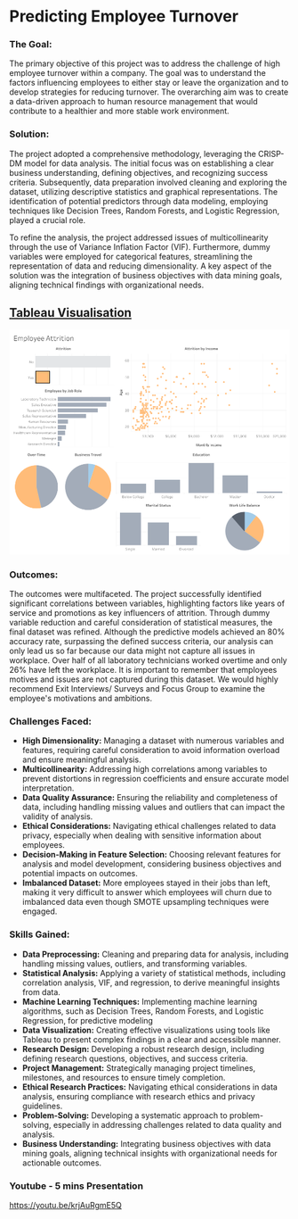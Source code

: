 # Predicting Employee Turnover

### The Goal:
The primary objective of this project was to address the challenge of high employee turnover within a company. The goal was to understand the factors influencing employees to either stay or leave the organization and to develop strategies for reducing turnover. The overarching aim was to create a data-driven approach to human resource management that would contribute to a healthier and more stable work environment.

### Solution:
The project adopted a comprehensive methodology, leveraging the CRISP-DM model for data analysis. The initial focus was on establishing a clear business understanding, defining objectives, and recognizing success criteria. Subsequently, data preparation involved cleaning and exploring the dataset, utilizing descriptive statistics and graphical representations. The identification of potential predictors through data modeling, employing techniques like Decision Trees, Random Forests, and Logistic Regression, played a crucial role.

To refine the analysis, the project addressed issues of multicollinearity through the use of Variance Inflation Factor (VIF). Furthermore, dummy variables were employed for categorical features, streamlining the representation of data and reducing dimensionality. A key aspect of the solution was the integration of business objectives with data mining goals, aligning technical findings with organizational needs.

## [Tableau Visualisation](https://github.com/kjonina/Employee-Attrition)

<img src='screenshot/tabluea.png'/></a>


### Outcomes:
The outcomes were multifaceted. The project successfully identified significant correlations between variables, highlighting factors like years of service and promotions as key influencers of attrition. Through dummy variable reduction and careful consideration of statistical measures, the final dataset was refined. Although the predictive models achieved an 80% accuracy rate, surpassing the defined success criteria, our analysis can only lead us so far because our data might not capture all issues in workplace. Over half of all laboratory technicians worked overtime and only 26% have left the workplace. It is important to remember that employees motives and issues are not captured during this dataset.
We would highly recommend Exit Interviews/ Surveys and Focus Group to examine the employee's motivations and ambitions. 

### Challenges Faced:
- **High Dimensionality:** Managing a dataset with numerous variables and features, requiring careful consideration to avoid information overload and ensure meaningful analysis.
- **Multicollinearity:**  Addressing high correlations among variables to prevent distortions in regression coefficients and ensure accurate model interpretation.
- **Data Quality Assurance:**  Ensuring the reliability and completeness of data, including handling missing values and outliers that can impact the validity of analysis.
- **Ethical Considerations:** Navigating ethical challenges related to data privacy, especially when dealing with sensitive information about employees.
- **Decision-Making in Feature Selection:**  Choosing relevant features for analysis and model development, considering business objectives and potential impacts on outcomes.
- **Imbalanced Dataset:**  More employees stayed in their jobs than left, making it very difficult to answer which employees will churn due to imbalanced data even though SMOTE upsampling techniques were engaged.

### Skills Gained:
- **Data Preprocessing:** Cleaning and preparing data for analysis, including handling missing values, outliers, and transforming variables.
- **Statistical Analysis:** Applying a variety of statistical methods, including correlation analysis, VIF, and regression, to derive meaningful insights from data.
- **Machine Learning Techniques:** Implementing machine learning algorithms, such as Decision Trees, Random Forests, and Logistic Regression, for predictive modeling
- **Data Visualization:** Creating effective visualizations using tools like Tableau to present complex findings in a clear and accessible manner.
- **Research Design:** Developing a robust research design, including defining research questions, objectives, and success criteria.
- **Project Management:** Strategically managing project timelines, milestones, and resources to ensure timely completion.
- **Ethical Research Practices:** Navigating ethical considerations in data analysis, ensuring compliance with research ethics and privacy guidelines.
- **Problem-Solving:** Developing a systematic approach to problem-solving, especially in addressing challenges related to data quality and analysis.
- **Business Understanding:** Integrating business objectives with data mining goals, aligning technical insights with organizational needs for actionable outcomes.

### Youtube - 5 mins Presentation
https://youtu.be/krjAuRgmE5Q
